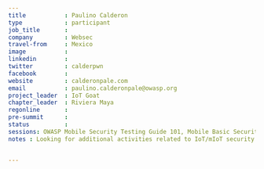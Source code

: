 ```yaml
---
title           : Paulino Calderon
type            : participant
job_title       :
company         : Websec
travel-from     : Mexico
image           :
linkedin        :
twitter         : calderpwn
facebook        :
website         : calderonpale.com
email           : paulino.calderonpale@owasp.org
project_leader  : IoT Goat
chapter_leader  : Riviera Maya
regonline       :
pre-summit      :
status          : 
sessions: OWASP Mobile Security Testing Guide 101, Mobile Basic Security Testing and Reverse Engineering, Mobile Security Testing Guide onboarding, Android and iOS Security Enhancements and Crackme Apps, MOBILE APPSEC VERIFICATION STANDARD (MASVS)
notes : Looking for additional activities related to IoT/mIoT security!


---
```





